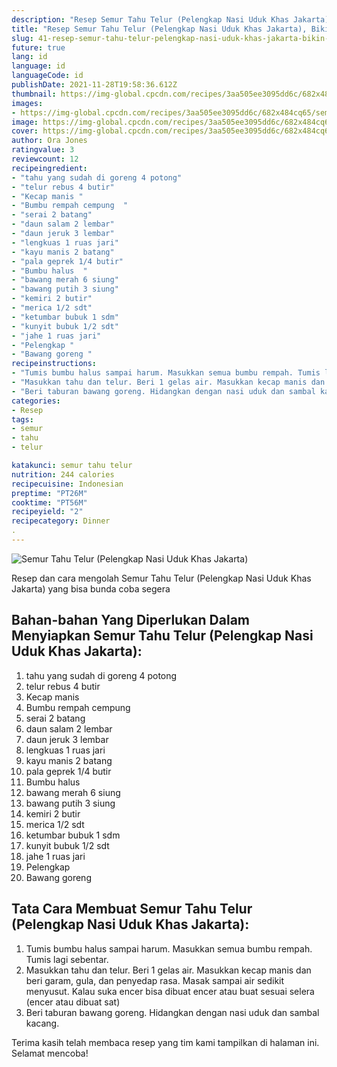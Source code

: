 ```yaml
---
description: "Resep Semur Tahu Telur (Pelengkap Nasi Uduk Khas Jakarta), Bikin Ngiler"
title: "Resep Semur Tahu Telur (Pelengkap Nasi Uduk Khas Jakarta), Bikin Ngiler"
slug: 41-resep-semur-tahu-telur-pelengkap-nasi-uduk-khas-jakarta-bikin-ngiler
future: true
lang: id
language: id
languageCode: id
publishDate: 2021-11-28T19:58:36.612Z 
thumbnail: https://img-global.cpcdn.com/recipes/3aa505ee3095dd6c/682x484cq65/semur-tahu-telur-pelengkap-nasi-uduk-khas-jakarta-foto-resep-utama.png
images:
- https://img-global.cpcdn.com/recipes/3aa505ee3095dd6c/682x484cq65/semur-tahu-telur-pelengkap-nasi-uduk-khas-jakarta-foto-resep-utama.png
image: https://img-global.cpcdn.com/recipes/3aa505ee3095dd6c/682x484cq65/semur-tahu-telur-pelengkap-nasi-uduk-khas-jakarta-foto-resep-utama.png
cover: https://img-global.cpcdn.com/recipes/3aa505ee3095dd6c/682x484cq65/semur-tahu-telur-pelengkap-nasi-uduk-khas-jakarta-foto-resep-utama.png
author: Ora Jones
ratingvalue: 3
reviewcount: 12
recipeingredient:
- "tahu yang sudah di goreng 4 potong"
- "telur rebus 4 butir"
- "Kecap manis "
- "Bumbu rempah cempung  "
- "serai 2 batang"
- "daun salam 2 lembar"
- "daun jeruk 3 lembar"
- "lengkuas 1 ruas jari"
- "kayu manis 2 batang"
- "pala geprek 1/4 butir"
- "Bumbu halus  "
- "bawang merah 6 siung"
- "bawang putih 3 siung"
- "kemiri 2 butir"
- "merica 1/2 sdt"
- "ketumbar bubuk 1 sdm"
- "kunyit bubuk 1/2 sdt"
- "jahe 1 ruas jari"
- "Pelengkap "
- "Bawang goreng "
recipeinstructions:
- "Tumis bumbu halus sampai harum. Masukkan semua bumbu rempah. Tumis lagi sebentar."
- "Masukkan tahu dan telur. Beri 1 gelas air. Masukkan kecap manis dan beri garam, gula, dan penyedap rasa. Masak sampai air sedikit menyusut. Kalau suka encer bisa dibuat encer atau buat sesuai selera (encer atau dibuat sat)"
- "Beri taburan bawang goreng. Hidangkan dengan nasi uduk dan sambal kacang."
categories:
- Resep
tags:
- semur
- tahu
- telur

katakunci: semur tahu telur 
nutrition: 244 calories
recipecuisine: Indonesian
preptime: "PT26M"
cooktime: "PT56M"
recipeyield: "2"
recipecategory: Dinner
. 
---
```



![Semur Tahu Telur (Pelengkap Nasi Uduk Khas Jakarta)](https://img-global.cpcdn.com/recipes/3aa505ee3095dd6c/682x484cq65/semur-tahu-telur-pelengkap-nasi-uduk-khas-jakarta-foto-resep-utama.png)

Resep dan cara mengolah  Semur Tahu Telur (Pelengkap Nasi Uduk Khas Jakarta) yang bisa bunda coba segera

<!--inarticleads1-->

## Bahan-bahan Yang Diperlukan Dalam Menyiapkan Semur Tahu Telur (Pelengkap Nasi Uduk Khas Jakarta):

1. tahu yang sudah di goreng 4 potong
1. telur rebus 4 butir
1. Kecap manis 
1. Bumbu rempah cempung  
1. serai 2 batang
1. daun salam 2 lembar
1. daun jeruk 3 lembar
1. lengkuas 1 ruas jari
1. kayu manis 2 batang
1. pala geprek 1/4 butir
1. Bumbu halus  
1. bawang merah 6 siung
1. bawang putih 3 siung
1. kemiri 2 butir
1. merica 1/2 sdt
1. ketumbar bubuk 1 sdm
1. kunyit bubuk 1/2 sdt
1. jahe 1 ruas jari
1. Pelengkap 
1. Bawang goreng 



<!--inarticleads2-->

## Tata Cara Membuat Semur Tahu Telur (Pelengkap Nasi Uduk Khas Jakarta):

1. Tumis bumbu halus sampai harum. Masukkan semua bumbu rempah. Tumis lagi sebentar.
1. Masukkan tahu dan telur. Beri 1 gelas air. Masukkan kecap manis dan beri garam, gula, dan penyedap rasa. Masak sampai air sedikit menyusut. Kalau suka encer bisa dibuat encer atau buat sesuai selera (encer atau dibuat sat)
1. Beri taburan bawang goreng. Hidangkan dengan nasi uduk dan sambal kacang.




Terima kasih telah membaca resep yang tim kami tampilkan di halaman ini. Selamat mencoba!
